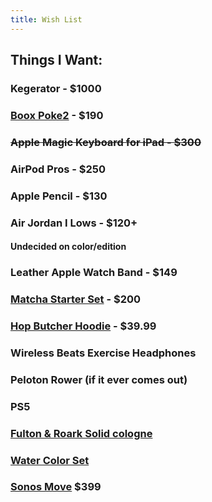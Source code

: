 ```yaml
---
title: Wish List
---
```


## Things I Want:
### Kegerator - $1000

### [Boox Poke2](https://www.boox.com/poke2/) - $190

### ~~Apple Magic Keyboard for iPad - $300~~

### AirPod Pros - $250

### Apple Pencil - $130

### Air Jordan I Lows - $120+
#### Undecided on color/edition

### Leather Apple Watch Band - $149

### [Matcha Starter Set](https://www.matcha.com) - $200

### [Hop Butcher Hoodie](http://www.hopbutcher.com/store/hb-logo-t-shirt-black-on-red-g9x47-gzzj6-xny73-maal5-mztex-tdpb7-rpepe-3lebw-ptn9g-3cg6n-k99m5-l54t9-gsyps) - $39.99

### Wireless Beats Exercise Headphones

### Peloton Rower (if it ever comes out)

### PS5

### [Fulton & Roark Solid cologne](https://fultonandroark.com/collections/solid-cologne)

### [Water Color Set](https://prestigify.com/products/nomadcolor-portable-watercolor-kits)

### [Sonos Move](https://www.sonos.com/en-us/shop/move.html) $399
